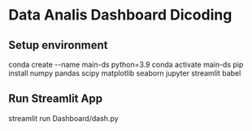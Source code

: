 # Data Analis Dashboard Dicoding

## Setup environment

conda create --name main-ds python=3.9
conda activate main-ds
pip install numpy pandas scipy matplotlib seaborn jupyter streamlit babel


## Run Streamlit App

streamlit run Dashboard/dash.py
